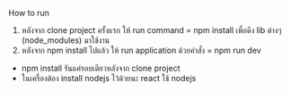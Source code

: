 How to run
1. หลังจาก clone project ครั้งแรก ให้ run command = npm install เพื่อดึง lib ต่างๆ (node_modules) มาใช้งาน
2. หลังจาก npm install ไปแล้ว ให้ run application ด้วยคำสั่ง = npm run dev

- npm install รันแค่รอบเดียวหลังจาก clone project
- ในเครื่องต้อง install nodejs ไว้ด้วยนะ react ใช้ nodejs
